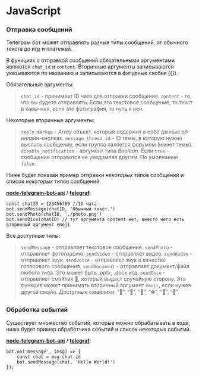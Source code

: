 # JavaScript

### Отправка сообщений

Телеграм бот может отправлять разные типы сообщений, от обычного текста до игр и платежей.

В функциях с отправкой сообщений обязательными аргументами являются `chat_id` и `content`. Вторичные аргументы записываются указываются по названию и записываются в фигурные скобки ({}).

Обязательные аргументы:
> `chat_id` - принимает ID чата для отправки сообщения.
> `content` - то, что вы будете отправлять. Если это текстовое сообщение, то текст в кавычках, если это фотография, то путь к ней.

Некоторые вторичные аргументы:
> `reply_markup` - _Array_ объект, который содержит в себе данные об инлайн-кнопках.
> `message_thread_id` - ID темы, в которую нужно выслать сообщение, если группа является форумом (имеет темы).
> `disable_notification` - аргумент типа _Boolean_. Если `true` - сообщение отправится не уведомляя другим. По умолчанию `false`.

Ниже будет показан пример отправки _некоторых_ типов сообщений и список _некоторых_ типов сообщений.


**[node-telegram-bot-api](https://github.com/yagop/node-telegram-bot-api)** / **[telegraf](https://github.com/telegraf/telegraf)**:
```
const chatID = 123456789 //ID чата
bot.sendMessage(chatID, 'Обычный текст.')
bot.sendPhoto(chatID, './photo.png')
bot.sendDice(chatID) // тут аргумента content нет, вместо него есть вторичный аргумент emoji
```

Все доступные типы:
> `sendMessage` - отправляет текстовое сообщение.
> `sendPhoto` - отправляет фотографию.
> `sendVideo` - отправляет видео.
> `sendAudio` - отправляет звук.
> `sendVoice` - отправляет звук в качестве голосового сообщения.
> `sendDocument` - отправляет документ/файл любого типа. Это может быть .pptx, .docx итд.
> `sendDice` - отправляет смайлик 🎲, который выдаст случайную сторону. Эта функция может принимать вторичный аргумент `emoji`, если нужен другой смайл. Доступные смайлики: “🎲”, “🎯”, “🏀”, “⚽”, “🎳”, “🎰”.


### Обработка событий

Существует множество событий, которые можно обрабатывать в коде, ниже будет пример обработчика событий и список _некоторых_ событий.

**[node-telegram-bot-api](https://github.com/yagop/node-telegram-bot-api)** / **[telegraf](https://github.com/telegraf/telegraf)**:
```
bot.on('message', (msg) => {
    const chat = msg.chat.id
    bot.sendMessage(chat, 'Hello World!')
});

```
